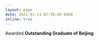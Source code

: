 ```yaml
---
layout: page
date: 2021-01-13 07:59:00-0400
inline: true
---
```


Awarded <b>Outstanding Graduate of Beijing</b>.